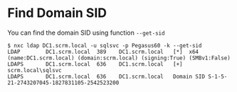 # Find Domain SID

You can find the domain SID using function `--get-sid`

```
$ nxc ldap DC1.scrm.local -u sqlsvc -p Pegasus60 -k --get-sid
LDAP        DC1.scrm.local  389    DC1.scrm.local   [*]  x64 (name:DC1.scrm.local) (domain:scrm.local) (signing:True) (SMBv1:False)
LDAPS       DC1.scrm.local  636    DC1.scrm.local   [+] scrm.local\sqlsvc 
LDAPS       DC1.scrm.local  636    DC1.scrm.local   Domain SID S-1-5-21-2743207045-1827831105-2542523200
```

